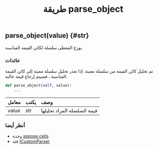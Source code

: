 ﻿---
title: طريقة parse_object
second_title: Aspose.Cells for Python via .NET API المراجع
description:
type: docs
weight: 30
url: /ar/python-net/aspose.cells/icustomparser/parse_object/
is_root: false
---
##  parse_object(value) {#str}
يوزع المعطى سلسلة لكائن القيمة المناسبة.


###  عائدات

تم تحليل كائن القيمة من سلسلة معينة. إذا تعذر تحليل سلسلة معينة إلى كائن القيمة المناسبة ، فسيتم إرجاع قيمة خالية.


```python
def parse_object(self, value):
    ...
```


| معامل| يكتب| وصف|
| :- | :- | :- |
| value | str | قيمة السلسلة المراد تحليلها|



###  أنظر أيضا
* وحدة [aspose.cells](../../)
* فئة [ICustomParser](/cells/ar/python-net/aspose.cells/icustomparser)
